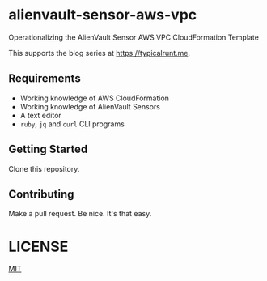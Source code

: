 # alienvault-sensor-aws-vpc

Operationalizing the AlienVault Sensor AWS VPC CloudFormation Template

This supports the blog series at https://typicalrunt.me.

## Requirements

* Working knowledge of AWS CloudFormation
* Working knowledge of AlienVault Sensors
* A text editor
* `ruby`, `jq` and `curl` CLI programs

## Getting Started

Clone this repository.

## Contributing

Make a pull request.  Be nice.  It's that easy.

# LICENSE

[MIT](LICENSE)
